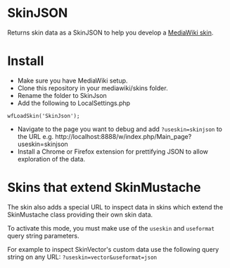 # SkinJSON

Returns skin data as a SkinJSON to help you develop a [MediaWiki skin](https://www.mediawiki.org/wiki/Manual:How_to_make_a_MediaWiki_skin). 

# Install
* Make sure you have MediaWiki setup.
* Clone this repository in your mediawiki/skins folder.
* Rename the folder to SkinJson
* Add the following to LocalSettings.php
```
wfLoadSkin('SkinJson');
```
* Navigate to the page you want to debug and add `?useskin=skinjson` to the URL e.g. http://localhost:8888/w/index.php/Main_page?useskin=skinjson
* Install a Chrome or Firefox extension for prettifying JSON to allow exploration of the data.

# Skins that extend SkinMustache

The skin also adds a special URL to inspect data in skins which extend the SkinMustache class providing their own skin data.

To activate this mode, you must make use of the `useskin` and `useformat` query string parameters.

For example to inspect SkinVector's custom data use the following query string on any URL:
`?useskin=vector&useformat=json`
